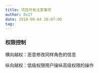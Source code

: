 ```yaml
---
title: 项目开发注意事项
author: 0x17
date: 2018-09-04 20:07:00
tag:
---
```



### 权限控制

横向越权：恶意修改同样角色的信息

纵向越权：低级权限用户操纵高级权限的操作
